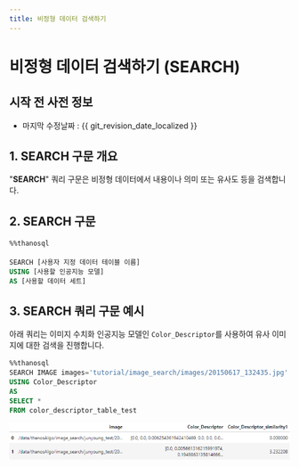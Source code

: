 ```yaml
---
title: 비정형 데이터 검색하기
---
```


# __비정형 데이터 검색하기 (SEARCH)__

## 시작 전 사전 정보

- 마지막 수정날짜 : {{ git_revision_date_localized }}

## __1. SEARCH 구문 개요__
"__SEARCH__" 쿼리 구문은 비정형 데이터에서 내용이나 의미 또는 유사도 등을 검색합니다.

## __2. SEARCH 구문__

```sql
%%thanosql

SEARCH [사용자 지정 데이터 테이블 이름]
USING [사용할 인공지능 모델]
AS [사용할 데이터 세트]
```

## __3. SEARCH 쿼리 구문 예시__

아래 쿼리는 이미지 수치화 인공지능 모델인 `Color_Descriptor`를 사용하여 유사 이미지에 대한 검색을 진행합니다. 

```sql
%%thanosql
SEARCH IMAGE images='tutorial/image_search/images/20150617_132435.jpg' 
USING Color_Descriptor 
AS 
SELECT * 
FROM color_descriptor_table_test
```
[![IMAGE](/img/thanosql_syntax/query/SEARCH/SEARCH_img1.png)](/img/thanosql_syntax/query/SEARCH/SEARCH_img1.png)
